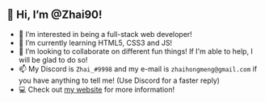 ## 👋 Hi, I’m @Zhai90!
- 👀 I’m interested in being a full-stack web developer!
- 🌱 I’m currently learning HTML5, CSS3 and JS!
- 💞️ I’m looking to collaborate on different fun things! If I'm able to help, I will be glad to do so!
- 📫 My Discord is `Zhai_#9998` and my e-mail is `zhaihongmeng@gmail.com` if you have anything to tell me! (Use Discord for a faster reply)
- 💻 Check out [my website](https://zhai.glitch.me/) for more information!
<!---
Zhai90/Zhai90 is a ✨ special ✨ repository because its `README.md` (this file) appears on your GitHub profile.
You can click the Preview link to take a look at your changes.
--->
